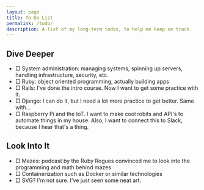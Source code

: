 ```yaml
---
layout: page
title: To-Do List
permalink: /todo/
description: A list of my long-term todos, to help me keep on track.
---
```


## Dive Deeper
- &#9633; System administration: managing systems, spinning up servers, handling infrastructure, security, etc.
- &#9633; Ruby: object oriented programming, actually building apps
- &#9633; Rails: I've done the intro course.  Now I want to get some practice with it.
- &#9633; Django: I can do it, but I need a lot more practice to get better.  Same with...
- &#9633; Raspberry Pi and the IoT.  I want to make cool robits and API's to automate things in my house.  Also, I want to connect this to Slack, because I hear that's a thing.

## Look Into It
- &#9633; Mazes: podcast by the Ruby Rogues convinced me to look into the programming and math behind mazes
- &#9633; Containerization such as Docker or similar technologies
- &#9633; SVG?  I'm not sure.  I've just seen some neat art.
